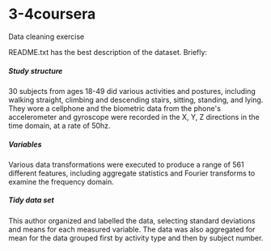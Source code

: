 # 3-4coursera
Data cleaning exercise

README.txt has the best description of the dataset. Briefly:

##### Study structure
30 subjects from ages 18-49 did various activities and postures, including walking straight, climbing and descending stairs, sitting, standing, and lying. 
They wore a cellphone and the biometric data from the phone's accelerometer and gyroscope were recorded in the X, Y, Z directions in the time domain, at a rate of 50hz. 

##### Variables
Various data transformations were executed to produce a range of 561 different features, including aggregate statistics and Fourier transforms to examine the frequency domain. 

##### Tidy data set
This author organized and labelled the data, selecting standard deviations and means for each measured variable.
The data was also aggregated for mean for the data grouped first by activity type and then by subject number.
